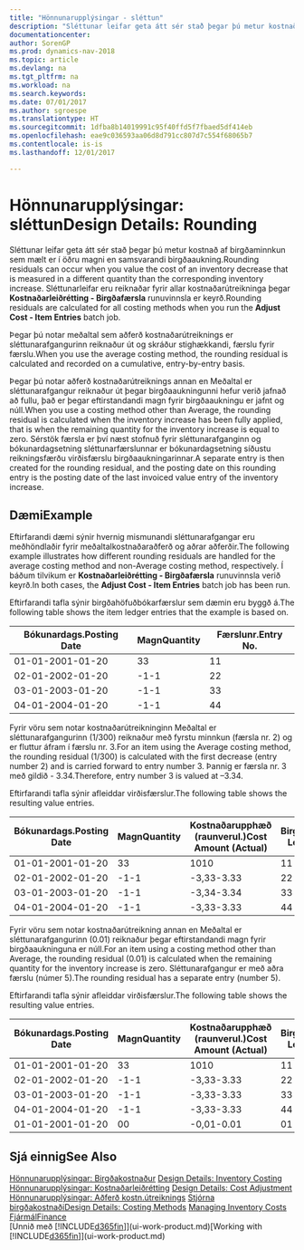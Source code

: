 ```yaml
---
title: "Hönnunarupplýsingar - sléttun"
description: "Sléttunar leifar geta átt sér stað þegar þú metur kostnað af birgðaminnkun sem mælt er í öðru magni en samsvarandi birgðaaukning. Sléttunarleifar eru reiknaðar fyrir allar kostnaðarútreikninga þegar **Kostnaðarleiðrétting Birgðafærsla** runuvinnsla er keyrð."
documentationcenter: 
author: SorenGP
ms.prod: dynamics-nav-2018
ms.topic: article
ms.devlang: na
ms.tgt_pltfrm: na
ms.workload: na
ms.search.keywords: 
ms.date: 07/01/2017
ms.author: sgroespe
ms.translationtype: HT
ms.sourcegitcommit: 1dfba8b14019991c95f40ffd5f7fbaed5df414eb
ms.openlocfilehash: eae9c036593aa06d8d791cc807d7c554f68065b7
ms.contentlocale: is-is
ms.lasthandoff: 12/01/2017

---
```

# <a name="design-details-rounding"></a><span data-ttu-id="49741-104">Hönnunarupplýsingar: sléttun</span><span class="sxs-lookup"><span data-stu-id="49741-104">Design Details: Rounding</span></span>
<span data-ttu-id="49741-105">Sléttunar leifar geta átt sér stað þegar þú metur kostnað af birgðaminnkun sem mælt er í öðru magni en samsvarandi birgðaaukning.</span><span class="sxs-lookup"><span data-stu-id="49741-105">Rounding residuals can occur when you value the cost of an inventory decrease that is measured in a different quantity than the corresponding inventory increase.</span></span> <span data-ttu-id="49741-106">Sléttunarleifar eru reiknaðar fyrir allar kostnaðarútreikninga þegar **Kostnaðarleiðrétting - Birgðafærsla** runuvinnsla er keyrð.</span><span class="sxs-lookup"><span data-stu-id="49741-106">Rounding residuals are calculated for all costing methods when you run the **Adjust Cost - Item Entries** batch job.</span></span>  

 <span data-ttu-id="49741-107">Þegar þú notar meðaltal sem aðferð kostnaðarútreiknings er sléttunarafgangurinn reiknaður út og skráður stighækkandi, færslu fyrir færslu.</span><span class="sxs-lookup"><span data-stu-id="49741-107">When you use the average costing method, the rounding residual is calculated and recorded on a cumulative, entry-by-entry basis.</span></span>  

 <span data-ttu-id="49741-108">Þegar þú notar aðferð kostnaðarútreiknings annan en Meðaltal er sléttunarafgangur reiknaður út þegar birgðaaukningunni hefur verið jafnað að fullu, það er þegar eftirstandandi magn fyrir birgðaaukningu er jafnt og núll.</span><span class="sxs-lookup"><span data-stu-id="49741-108">When you use a costing method other than Average, the rounding residual is calculated when the inventory increase has been fully applied, that is when the remaining quantity for the inventory increase is equal to zero.</span></span> <span data-ttu-id="49741-109">Sérstök færsla er því næst stofnuð fyrir sléttunarafganginn og bókunardagsetning sléttunarfærslunnar er bókunardagsetning síðustu reikningsfærðu virðisfærslu birgðaaukningarinnar.</span><span class="sxs-lookup"><span data-stu-id="49741-109">A separate entry is then created for the rounding residual, and the posting date on this rounding entry is the posting date of the last invoiced value entry of the inventory increase.</span></span>  

## <a name="example"></a><span data-ttu-id="49741-110">Dæmi</span><span class="sxs-lookup"><span data-stu-id="49741-110">Example</span></span>  
 <span data-ttu-id="49741-111">Eftirfarandi dæmi sýnir hvernig mismunandi sléttunarafgangar eru meðhöndlaðir fyrir meðaltalkostnaðaraðferð og aðrar aðferðir.</span><span class="sxs-lookup"><span data-stu-id="49741-111">The following example illustrates how different rounding residuals are handled for the average costing method and non-Average costing method, respectively.</span></span> <span data-ttu-id="49741-112">Í báðum tilvikum er **Kostnaðarleiðrétting - Birgðafærsla** runuvinnsla verið keyrð.</span><span class="sxs-lookup"><span data-stu-id="49741-112">In both cases, the **Adjust Cost - Item Entries** batch job has been run.</span></span>  

 <span data-ttu-id="49741-113">Eftirfarandi tafla sýnir birgðahöfuðbókarfærslur sem dæmin eru byggð á.</span><span class="sxs-lookup"><span data-stu-id="49741-113">The following table shows the item ledger entries that the example is based on.</span></span>  

|<span data-ttu-id="49741-114">Bókunardags.</span><span class="sxs-lookup"><span data-stu-id="49741-114">Posting Date</span></span>|<span data-ttu-id="49741-115">Magn</span><span class="sxs-lookup"><span data-stu-id="49741-115">Quantity</span></span>|<span data-ttu-id="49741-116">Færslunr.</span><span class="sxs-lookup"><span data-stu-id="49741-116">Entry No.</span></span>|  
|------------------|--------------|---------------|  
|<span data-ttu-id="49741-117">01-01-20</span><span class="sxs-lookup"><span data-stu-id="49741-117">01-01-20</span></span>|<span data-ttu-id="49741-118">3</span><span class="sxs-lookup"><span data-stu-id="49741-118">3</span></span>|<span data-ttu-id="49741-119">1</span><span class="sxs-lookup"><span data-stu-id="49741-119">1</span></span>|  
|<span data-ttu-id="49741-120">02-01-20</span><span class="sxs-lookup"><span data-stu-id="49741-120">02-01-20</span></span>|<span data-ttu-id="49741-121">-1</span><span class="sxs-lookup"><span data-stu-id="49741-121">-1</span></span>|<span data-ttu-id="49741-122">2</span><span class="sxs-lookup"><span data-stu-id="49741-122">2</span></span>|  
|<span data-ttu-id="49741-123">03-01-20</span><span class="sxs-lookup"><span data-stu-id="49741-123">03-01-20</span></span>|<span data-ttu-id="49741-124">-1</span><span class="sxs-lookup"><span data-stu-id="49741-124">-1</span></span>|<span data-ttu-id="49741-125">3</span><span class="sxs-lookup"><span data-stu-id="49741-125">3</span></span>|  
|<span data-ttu-id="49741-126">04-01-20</span><span class="sxs-lookup"><span data-stu-id="49741-126">04-01-20</span></span>|<span data-ttu-id="49741-127">-1</span><span class="sxs-lookup"><span data-stu-id="49741-127">-1</span></span>|<span data-ttu-id="49741-128">4</span><span class="sxs-lookup"><span data-stu-id="49741-128">4</span></span>|  

 <span data-ttu-id="49741-129">Fyrir vöru sem notar kostnaðarútreikninginn Meðaltal er sléttunarafgangurinn (1/300) reiknaður með fyrstu minnkun (færsla nr. 2) og er fluttur áfram í færslu nr. 3.</span><span class="sxs-lookup"><span data-stu-id="49741-129">For an item using the Average costing method, the rounding residual (1/300) is calculated with the first decrease (entry number 2) and is carried forward to entry number 3.</span></span> <span data-ttu-id="49741-130">Þannig er færsla nr. 3 með gildið - 3.34.</span><span class="sxs-lookup"><span data-stu-id="49741-130">Therefore, entry number 3 is valued at –3.34.</span></span>  

 <span data-ttu-id="49741-131">Eftirfarandi tafla sýnir afleiddar virðisfærslur.</span><span class="sxs-lookup"><span data-stu-id="49741-131">The following table shows the resulting value entries.</span></span>  

|<span data-ttu-id="49741-132">Bókunardags.</span><span class="sxs-lookup"><span data-stu-id="49741-132">Posting Date</span></span>|<span data-ttu-id="49741-133">Magn</span><span class="sxs-lookup"><span data-stu-id="49741-133">Quantity</span></span>|<span data-ttu-id="49741-134">Kostnaðarupphæð (raunverul.)</span><span class="sxs-lookup"><span data-stu-id="49741-134">Cost Amount (Actual)</span></span>|<span data-ttu-id="49741-135">Birgðafærslunr.</span><span class="sxs-lookup"><span data-stu-id="49741-135">Item Ledger Entry No.</span></span>|<span data-ttu-id="49741-136">Færslunr.</span><span class="sxs-lookup"><span data-stu-id="49741-136">Entry No.</span></span>|  
|------------------|--------------|----------------------------|---------------------------|---------------|  
|<span data-ttu-id="49741-137">01-01-20</span><span class="sxs-lookup"><span data-stu-id="49741-137">01-01-20</span></span>|<span data-ttu-id="49741-138">3</span><span class="sxs-lookup"><span data-stu-id="49741-138">3</span></span>|<span data-ttu-id="49741-139">10</span><span class="sxs-lookup"><span data-stu-id="49741-139">10</span></span>|<span data-ttu-id="49741-140">1</span><span class="sxs-lookup"><span data-stu-id="49741-140">1</span></span>|<span data-ttu-id="49741-141">1</span><span class="sxs-lookup"><span data-stu-id="49741-141">1</span></span>|  
|<span data-ttu-id="49741-142">02-01-20</span><span class="sxs-lookup"><span data-stu-id="49741-142">02-01-20</span></span>|<span data-ttu-id="49741-143">-1</span><span class="sxs-lookup"><span data-stu-id="49741-143">-1</span></span>|<span data-ttu-id="49741-144">-3,33</span><span class="sxs-lookup"><span data-stu-id="49741-144">-3.33</span></span>|<span data-ttu-id="49741-145">2</span><span class="sxs-lookup"><span data-stu-id="49741-145">2</span></span>|<span data-ttu-id="49741-146">2</span><span class="sxs-lookup"><span data-stu-id="49741-146">2</span></span>|  
|<span data-ttu-id="49741-147">03-01-20</span><span class="sxs-lookup"><span data-stu-id="49741-147">03-01-20</span></span>|<span data-ttu-id="49741-148">-1</span><span class="sxs-lookup"><span data-stu-id="49741-148">-1</span></span>|<span data-ttu-id="49741-149">-3,34</span><span class="sxs-lookup"><span data-stu-id="49741-149">-3.34</span></span>|<span data-ttu-id="49741-150">3</span><span class="sxs-lookup"><span data-stu-id="49741-150">3</span></span>|<span data-ttu-id="49741-151">3</span><span class="sxs-lookup"><span data-stu-id="49741-151">3</span></span>|  
|<span data-ttu-id="49741-152">04-01-20</span><span class="sxs-lookup"><span data-stu-id="49741-152">04-01-20</span></span>|<span data-ttu-id="49741-153">-1</span><span class="sxs-lookup"><span data-stu-id="49741-153">-1</span></span>|<span data-ttu-id="49741-154">-3,33</span><span class="sxs-lookup"><span data-stu-id="49741-154">-3.33</span></span>|<span data-ttu-id="49741-155">4</span><span class="sxs-lookup"><span data-stu-id="49741-155">4</span></span>|<span data-ttu-id="49741-156">4</span><span class="sxs-lookup"><span data-stu-id="49741-156">4</span></span>|  

 <span data-ttu-id="49741-157">Fyrir vöru sem notar kostnaðarútreikning annan en Meðaltal er sléttunarafgangurinn (0.01) reiknaður þegar eftirstandandi magn fyrir birgðaaukninguna er núll.</span><span class="sxs-lookup"><span data-stu-id="49741-157">For an item using a costing method other than Average, the rounding residual (0.01) is calculated when the remaining quantity for the inventory increase is zero.</span></span> <span data-ttu-id="49741-158">Sléttunarafgangur er með aðra færslu (númer 5).</span><span class="sxs-lookup"><span data-stu-id="49741-158">The rounding residual has a separate entry (number 5).</span></span>  

 <span data-ttu-id="49741-159">Eftirfarandi tafla sýnir afleiddar virðisfærslur.</span><span class="sxs-lookup"><span data-stu-id="49741-159">The following table shows the resulting value entries.</span></span>  

|<span data-ttu-id="49741-160">Bókunardags.</span><span class="sxs-lookup"><span data-stu-id="49741-160">Posting Date</span></span>|<span data-ttu-id="49741-161">Magn</span><span class="sxs-lookup"><span data-stu-id="49741-161">Quantity</span></span>|<span data-ttu-id="49741-162">Kostnaðarupphæð (raunverul.)</span><span class="sxs-lookup"><span data-stu-id="49741-162">Cost Amount (Actual)</span></span>|<span data-ttu-id="49741-163">Birgðafærslunr.</span><span class="sxs-lookup"><span data-stu-id="49741-163">Item Ledger Entry No.</span></span>|<span data-ttu-id="49741-164">Færslunr.</span><span class="sxs-lookup"><span data-stu-id="49741-164">Entry No.</span></span>|  
|------------------|--------------|----------------------------|---------------------------|---------------|  
|<span data-ttu-id="49741-165">01-01-20</span><span class="sxs-lookup"><span data-stu-id="49741-165">01-01-20</span></span>|<span data-ttu-id="49741-166">3</span><span class="sxs-lookup"><span data-stu-id="49741-166">3</span></span>|<span data-ttu-id="49741-167">10</span><span class="sxs-lookup"><span data-stu-id="49741-167">10</span></span>|<span data-ttu-id="49741-168">1</span><span class="sxs-lookup"><span data-stu-id="49741-168">1</span></span>|<span data-ttu-id="49741-169">1</span><span class="sxs-lookup"><span data-stu-id="49741-169">1</span></span>|  
|<span data-ttu-id="49741-170">02-01-20</span><span class="sxs-lookup"><span data-stu-id="49741-170">02-01-20</span></span>|<span data-ttu-id="49741-171">-1</span><span class="sxs-lookup"><span data-stu-id="49741-171">-1</span></span>|<span data-ttu-id="49741-172">-3,33</span><span class="sxs-lookup"><span data-stu-id="49741-172">-3.33</span></span>|<span data-ttu-id="49741-173">2</span><span class="sxs-lookup"><span data-stu-id="49741-173">2</span></span>|<span data-ttu-id="49741-174">2</span><span class="sxs-lookup"><span data-stu-id="49741-174">2</span></span>|  
|<span data-ttu-id="49741-175">03-01-20</span><span class="sxs-lookup"><span data-stu-id="49741-175">03-01-20</span></span>|<span data-ttu-id="49741-176">-1</span><span class="sxs-lookup"><span data-stu-id="49741-176">-1</span></span>|<span data-ttu-id="49741-177">-3,33</span><span class="sxs-lookup"><span data-stu-id="49741-177">-3.33</span></span>|<span data-ttu-id="49741-178">3</span><span class="sxs-lookup"><span data-stu-id="49741-178">3</span></span>|<span data-ttu-id="49741-179">3</span><span class="sxs-lookup"><span data-stu-id="49741-179">3</span></span>|  
|<span data-ttu-id="49741-180">04-01-20</span><span class="sxs-lookup"><span data-stu-id="49741-180">04-01-20</span></span>|<span data-ttu-id="49741-181">-1</span><span class="sxs-lookup"><span data-stu-id="49741-181">-1</span></span>|<span data-ttu-id="49741-182">-3,33</span><span class="sxs-lookup"><span data-stu-id="49741-182">-3.33</span></span>|<span data-ttu-id="49741-183">4</span><span class="sxs-lookup"><span data-stu-id="49741-183">4</span></span>|<span data-ttu-id="49741-184">4</span><span class="sxs-lookup"><span data-stu-id="49741-184">4</span></span>|  
|<span data-ttu-id="49741-185">01-01-20</span><span class="sxs-lookup"><span data-stu-id="49741-185">01-01-20</span></span>|<span data-ttu-id="49741-186">0</span><span class="sxs-lookup"><span data-stu-id="49741-186">0</span></span>|<span data-ttu-id="49741-187">-0,01</span><span class="sxs-lookup"><span data-stu-id="49741-187">-0.01</span></span>|<span data-ttu-id="49741-188">0</span><span class="sxs-lookup"><span data-stu-id="49741-188">1</span></span>|<span data-ttu-id="49741-189">5</span><span class="sxs-lookup"><span data-stu-id="49741-189">5</span></span>|  

## <a name="see-also"></a><span data-ttu-id="49741-190">Sjá einnig</span><span class="sxs-lookup"><span data-stu-id="49741-190">See Also</span></span>  
 <span data-ttu-id="49741-191">[Hönnunarupplýsingar: Birgðakostnaður](design-details-inventory-costing.md) </span><span class="sxs-lookup"><span data-stu-id="49741-191">[Design Details: Inventory Costing](design-details-inventory-costing.md) </span></span>  
 <span data-ttu-id="49741-192">[Hönnunarupplýsingar: Kostnaðarleiðrétting](design-details-cost-adjustment.md) </span><span class="sxs-lookup"><span data-stu-id="49741-192">[Design Details: Cost Adjustment](design-details-cost-adjustment.md) </span></span>  
 <span data-ttu-id="49741-193">[Hönnunarupplýsingar: Aðferð kostn.útreiknings](design-details-costing-methods.md) [Stjórna birgðakostnaði](finance-manage-inventory-costs.md)</span><span class="sxs-lookup"><span data-stu-id="49741-193">[Design Details: Costing Methods](design-details-costing-methods.md) [Managing Inventory Costs](finance-manage-inventory-costs.md)</span></span>  
 [<span data-ttu-id="49741-194">Fjármál</span><span class="sxs-lookup"><span data-stu-id="49741-194">Finance</span></span>](finance.md)  
 <span data-ttu-id="49741-195">[Unnið með [!INCLUDE[d365fin](includes/d365fin_md.md)]](ui-work-product.md)</span><span class="sxs-lookup"><span data-stu-id="49741-195">[Working with [!INCLUDE[d365fin](includes/d365fin_md.md)]](ui-work-product.md)</span></span>

